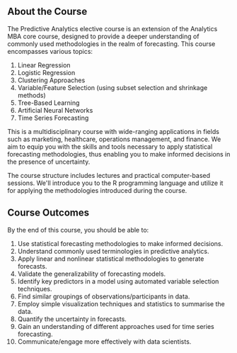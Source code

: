 ## About the Course

The Predictive Analytics elective course is an extension of the Analytics MBA core course, designed to provide a deeper understanding of commonly used methodologies in the realm of forecasting. This course encompasses various topics:

1. Linear Regression
2. Logistic Regression
3. Clustering Approaches
4. Variable/Feature Selection (using subset selection and shrinkage methods)
5. Tree-Based Learning
6. Artificial Neural Networks
7. Time Series Forecasting

This is a multidisciplinary course with wide-ranging applications in fields such as marketing, healthcare, operations management, and finance. We aim to equip you with the skills and tools necessary to apply statistical forecasting methodologies, thus enabling you to make informed decisions in the presence of uncertainty.

The course structure includes lectures and practical computer-based sessions. We'll introduce you to the R programming language and utilize it for applying the methodologies introduced during the course.

## Course Outcomes

By the end of this course, you should be able to:

1. Use statistical forecasting methodologies to make informed decisions.
2. Understand commonly used terminologies in predictive analytics.
3. Apply linear and nonlinear statistical methodologies to generate forecasts.
4. Validate the generalizability of forecasting models.
5. Identify key predictors in a model using automated variable selection techniques.
6. Find similar groupings of observations/participants in data.
7. Employ simple visualization techniques and statistics to summarise the data.
8. Quantify the uncertainty in forecasts.
9. Gain an understanding of different approaches used for time series forecasting.
10. Communicate/engage more effectively with data scientists.

